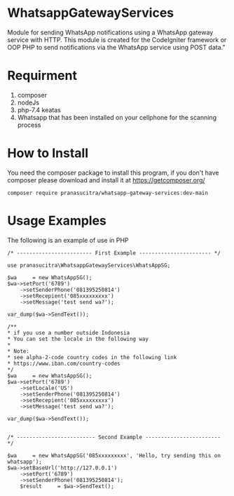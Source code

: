# WhatsappGatewayServices

Module for sending WhatsApp notifications using a WhatsApp gateway service with HTTP.
This module is created for the CodeIgniter framework or OOP PHP to send notifications via the WhatsApp service using POST data.”

# Requirment

1. composer
2. nodeJs
3. php-7.4 keatas
4. Whatsapp that has been installed on your cellphone for the scanning process

# How to Install

You need the composer package to install this program, if you don't have composer please download and install it at https://getcomposer.org/

    composer require pranasucitra/whatsapp-gateway-services:dev-main

# Usage Examples

The following is an example of use in PHP

    /* ------------------------ First Example ----------------------- */

    use pranasucitra\WhatsappGatewayServices\WhatsAppSG;

    $wa     = new WhatsAppSG();
    $wa->setPort('6789')
        ->setSenderPhone('081395250814')
        ->setRecepient('085xxxxxxxxx')
        ->setMessage('test send wa?');

    var_dump($wa->SendText());

    /**
    * if you use a number outside Indonesia
    * You can set the locale in the following way
    *
    * Note:
    * see alpha-2-code country codes in the following link
    * https://www.iban.com/country-codes
    */
    $wa     = new WhatsAppSG();
    $wa->setPort('6789')
    	->setLocale('US')
    	->setSenderPhone('081395250814')
    	->setRecepient('085xxxxxxxxx')
    	->setMessage('test send wa?');

    var_dump($wa->SendText());


    /* ------------------------- Second Example ------------------------ */

    $wa     = new WhatsAppSG('085xxxxxxxxx', 'Hello, try sending this on whatsapp');
    $wa->setBaseUrl('http://127.0.0.1')
        ->setPort('6789')
        ->setSenderPhone('081395250814');
        $result     = $wa->SendText();
